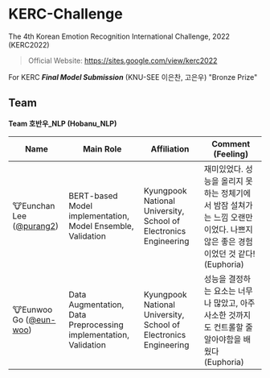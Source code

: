 # KERC-Challenge
The 4th Korean Emotion Recognition International Challenge, 2022 (KERC2022)
> Official Website: https://sites.google.com/view/kerc2022

For KERC ***Final Model Submission*** (KNU-SEE 이은찬, 고은우) "Bronze Prize"



## Team

**Team 호반우_NLP (Hobanu_NLP)**

Name | Main Role | Affiliation | Comment (Feeling)
---- | ---- | ---- | ----
🐮Eunchan Lee ([@purang2](https://github.com/purang2)) | BERT-based Model implementation, Model Ensemble, Validation| Kyungpook National University, School of Electronics Engineering | 재미있었다. 성능을 올리지 못하는 정체기에서 밤잠 설쳐가는 느낌 오랜만이었다. 나쁘지 않은 좋은 경험이었던 것 같다! (Euphoria)
🐮Eunwoo Go ([@eun-woo](https://github.com/eun-woo))| Data Augmentation, Data Preprocessing implementation, Validation | Kyungpook National University, School of Electronics Engineering | 성능을 결정하는 요소는 너무나 많았고, 아주 사소한 것까지도 컨트롤할 줄 알아야함을 배웠다 (Euphoria)
